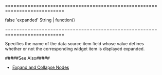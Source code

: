 <!--**
/*-------------------------------------------
    Auto-generated file. Do not modify.
-------------------------------------------

**-->
===========================================================================
<!--hidden-->false<!--/hidden-->
<!--default-->'expanded'<!--/default-->
<!--type-->String | function()<!--/type-->
===========================================================================

<!--shortDescription-->
Specifies the name of the data source item field whose value defines whether or not the corresponding widget item is displayed expanded.
<!--/shortDescription-->

<!--fullDescription-->
#####See Also#####
- [Expand and Collapse Nodes](/Documentation/Guide/Widgets/TreeView/Expand_and_Collapse_Nodes/)
<!--/fullDescription-->